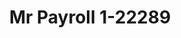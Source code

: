 ---
f_zip-code: 31211
f_state-code: GA
title: Mr Payroll 1-22289
f_phone: 478-742-7766
f_city-only: Macon
f_address: 815 Shurling Drive Macon
f_location-unique-id: '22289'
slug: mr-payroll-1-22289
updated-on: '2024-05-30T13:46:58.046Z'
created-on: '2024-05-30T13:36:59.803Z'
published-on: '2024-05-30T13:54:32.469Z'
f_city-state: cms/city/macon-ga.md
f_company: cms/company/mr-payroll-1.md
f_state: cms/state/georgia.md
layout: '[payday-loan].html'
tags: payday-loan
---